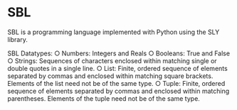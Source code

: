 # SBL

SBL is a programming language implemented with Python using the SLY library.

SBL Datatypes:
  ○ Numbers: Integers and Reals
  ○ Booleans: True and False 
  ○ Strings: Sequences of characters enclosed within matching single or double
quotes in a single line. 
  ○ List: Finite, ordered sequence of elements separated by commas and enclosed
within matching square brackets. Elements of the list need not be of the
same type. 
  ○ Tuple: Finite, ordered sequence of elements separated by commas and enclosed
within matching parentheses. Elements of the tuple need not be of the same type.

